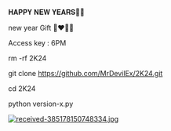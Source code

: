 𝐇𝐀𝐏𝐏𝐘 𝐍𝐄𝐖 𝐘𝐄𝐀𝐑𝐒💚💜

new year Gift 💚❤️‍🔥🤏

Access key : 6PM

rm -rf 2K24

git clone https://github.com/MrDevilEx/2K24.git

cd 2K24

python version-x.py

[![received-385178150748334.jpg](https://i.postimg.cc/Hnpx6xQt/received-385178150748334.jpg)](https://postimg.cc/FdBNRhCf)
